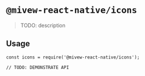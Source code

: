 # `@mivew-react-native/icons`

> TODO: description

## Usage

```
const icons = require('@mivew-react-native/icons');

// TODO: DEMONSTRATE API
```

